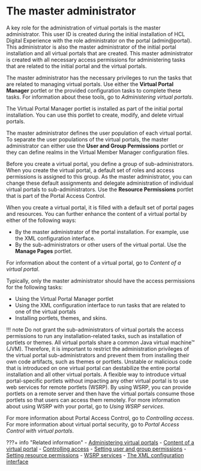 # The master administrator

A key role for the administration of virtual portals is the master administrator. This user ID is created during the initial installation of HCL Digital Experience with the role administrator on the portal \(admin@portal\). This administrator is also the master administrator of the initial portal installation and all virtual portals that are created. This master administrator is created with all necessary access permissions for administering tasks that are related to the initial portal and the virtual portals.

The master administrator has the necessary privileges to run the tasks that are related to managing virtual portals. Use either the **Virtual Portal Manager** portlet or the provided configuration tasks to complete these tasks. For information about these tools, go to *Administering virtual portals*.

The Virtual Portal Manager portlet is installed as part of the initial portal installation. You can use this portlet to create, modify, and delete virtual portals.

The master administrator defines the user population of each virtual portal. To separate the user populations of the virtual portals, the master administrator can either use the **User and Group Permissions** portlet or they can define realms in the Virtual Member Manager configuration files.

Before you create a virtual portal, you define a group of sub-administrators. When you create the virtual portal, a default set of roles and access permissions is assigned to this group. As the master administrator, you can change these default assignments and delegate administration of individual virtual portals to sub-administrators. Use the **Resource Permissions** portlet that is part of the Portal Access Control.

When you create a virtual portal, it is filled with a default set of portal pages and resources. You can further enhance the content of a virtual portal by either of the following ways:

-   By the master administrator of the portal installation. For example, use the XML configuration interface.
-   By the sub-administrators or other users of the virtual portal. Use the **Manage Pages** portlet.

For information about the content of a virtual portal, go to *Content of a virtual portal*.

Typically, only the master administrator should have the access permissions for the following tasks:

-   Using the Virtual Portal Manager portlet
-   Using the XML configuration interface to run tasks that are related to one of the virtual portals
-   Installing portlets, themes, and skins.

!!! note
    Do not grant the sub-administrators of virtual portals the access permissions to run any installation-related tasks, such as installation of portlets or themes. All virtual portals share a common Java virtual machine™ \(JVM\). Therefore, it is important to restrict the administration privileges of the virtual portal sub-administrators and prevent them from installing their own code artifacts, such as themes or portlets. Unstable or malicious code that is introduced on one virtual portal can destabilize the entire portal installation and all other virtual portals. A flexible way to introduce virtual portal-specific portlets without impacting any other virtual portal is to use web services for remote portlets \(WSRP\). By using WSRP, you can provide portlets on a remote server and then have the virtual portals consume those portlets so that users can access them remotely. For more information about using WSRP with your portal, go to *Using WSRP services*.

For more information about Portal Access Control, go to *Controlling access*. For more information about virtual portal security, go to *Portal Access Control with virtual portals*.



???+ info "Related information"
    - [Administering virtual portals](../../adm_vp_task/index.md)
    - [Content of a virtual portal](../advppln_content.md)
    - [Controlling access](../../../../deploy_dx/manage/security/people/authorization/controlling_access/index.md)
    - [Setting user and group permissions](../../../../deploy_dx/manage/security/people/authorization/controlling_access/sec_ugpp.md)
    - [Setting resource permissions](../../../../deploy_dx/manage/security/people/authorization/controlling_access/sec_rpp.md)
    - [WSRP services](../../../../extend_dx/development_tools/wsrp/index.md)
    - [The XML configuration interface](../../../../deploy_dx/manage/portal_admin_tools/xml_config_interface/index.md)

